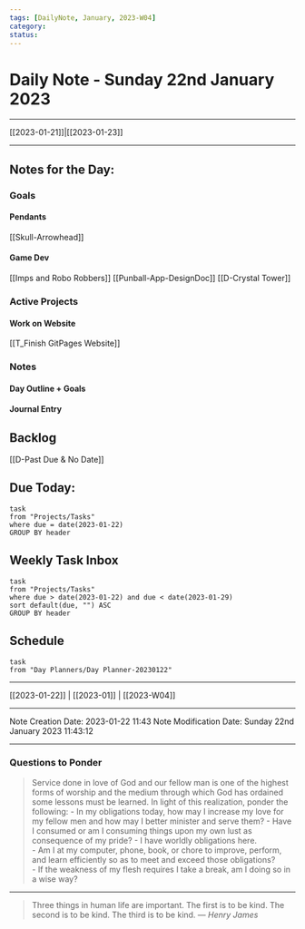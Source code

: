 ```yaml
---
tags: [DailyNote, January, 2023-W04]
category:
status:
---
```


# Daily Note - Sunday 22nd January 2023

---
[[2023-01-21]]|[[2023-01-23]]

---

## Notes for the Day:
### Goals
#### Pendants
[[Skull-Arrowhead]]

#### Game Dev
[[Imps and Robo Robbers]]
[[Punball-App-DesignDoc]]
[[D-Crystal Tower]]
### Active Projects
#### Work on Website
[[T_Finish GitPages Website]]

### Notes
#### Day Outline + Goals

#### Journal Entry

## Backlog
[[D-Past Due & No Date]]

## Due Today:
```dataview
task
from "Projects/Tasks"
where due = date(2023-01-22)
GROUP BY header
```

## Weekly Task Inbox
```dataview
task
from "Projects/Tasks"
where due > date(2023-01-22) and due < date(2023-01-29)
sort default(due, "") ASC
GROUP BY header
```

## Schedule
```dataview
task
from "Day Planners/Day Planner-20230122"

```
---
[[2023-01-22]] | [[2023-01]] | [[2023-W04]]

---

Note Creation Date: 2023-01-22 11:43
Note Modification Date: Sunday 22nd January 2023 11:43:12 

---
### Questions to Ponder
>Service done in love of God and our fellow man is one of the highest forms of worship and the medium through which God has ordained some lessons must be learned.  In light of this realization, ponder the following:
	- In my obligations today, how may I increase my love for my fellow men and how may I better minister and serve them?
	- Have I consumed or am I consuming things upon my own lust as consequence of my pride?
	- I have worldly obligations here.  
		- Am I at my computer, phone, book, or chore to improve, perform, and learn efficiently so as to meet and exceed those obligations?  
		- If the weakness of my flesh requires I take a break, am I doing so in a wise way?

--- 
> Three things in human life are important. The first is to be kind. The second is to be kind. The third is to be kind.
> — <cite>Henry James</cite>